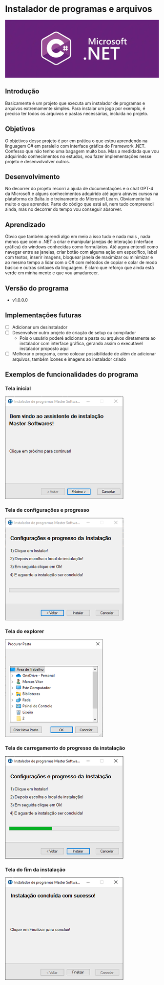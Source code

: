 # Instalador de programas e arquivos

<img alt="C# e .NET" src="Instalador de programas/img/CSharpdotNet.png">

## Introdução

Basicamente é um projeto que executa um instalador de programas e arquivos extremamente simples. Para instalar um jogo por exemplo, é preciso ter todos os arquivos  e pastas necessárias, incluida no projeto.

## Objetivos

O objetivos desse projeto é por em prática o que estou aprendendo na linguagem C# em paralello com interface gráfica do Framework .NET. Confesso que não tenho uma bagagem muito boa. Mas a medidada que vou adquirindo conhecimentos no estudos, vou fazer implementações nesse projeto e desenvolvolver outros.

## Desenvolvimento

No decorrer do projeto recorri a ajuda de documentações e o chat GPT-4 da Microsoft e alguns conhecimentos adquirido até agora através cursos na plataforma do Balta.io e treinamento do Microsoft Learn. Obviamente há muito o que aprender. Parte do código que está ali, nem tudo compreendi ainda, mas no decorrer do tempo vou conseguir absorver.

## Aprendizado

Óbvio que também aprendi algo em meio a isso tudo e nada mais , nada menos que com o .NET a criar e manipular janejas de interação (interface gráfica) do windows conhecidas como formulários. Até agora entendi como navegar entre as janelas, criar botão com alguma ação em específíco, label com textos, inserir imagens, bloquear janela de maximizar ou minimizar e ao mesmo tempo a lidar com o C# com métodos de copiar e colar de modo básico e outras sintaxes da linguagem. É claro que reforço que ainda está verde em minha mente e que vou amadurecer.

## Versão do programa
- v1.0.0.0

## Implementações futuras

- [ ] Adicionar um desinstalador
- [ ] Desenvolver outro projeto de criação de setup ou compilador
  - Pois o usuário poderé adicionar a pasta ou arquivos diretamente ao instalador com interface gráfica, gerando assim o executável instalador proposto aqui
- [ ] Melhorar o programa, como colocar possibilidade de além de adicionar arquivos, também ícones e imagens ao instalador criado

## Exemplos de funcionalidades do programa

### Tela inicial
<img alt="Tela inicial do programa" src="Instalador de programas/img/inicial.PNG">

### Tela de configurações e progresso
<img alt="Tela de configurações e progresso" src="Instalador de programas/img/instalar.PNG">

### Tela do explorer
<img alt="Tela do explorer" src="Instalador de programas/img/explorer.PNG">

### Tela de carregamento do progresso da instalação
<img alt="Tela de carregamento do progresso da instalação" src="Instalador de programas/img/progresso.PNG">

### Tela do fim da instalação
<img alt="Tela do fim da instalação" src="Instalador de programas/img/final.PNG">

